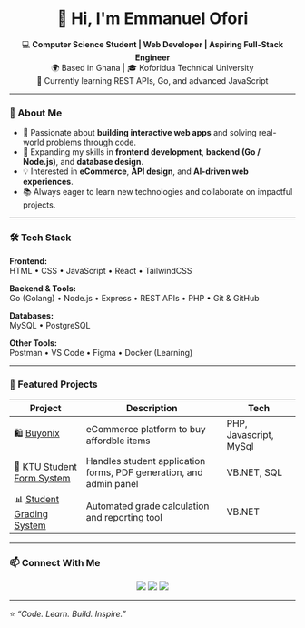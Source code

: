 <h1 align="center">👋 Hi, I'm Emmanuel Ofori</h1>

<p align="center">
  💻 <strong>Computer Science Student | Web Developer | Aspiring Full-Stack Engineer</strong>  
  <br>
  🌍 Based in Ghana | 🎓 Koforidua Technical University  
  <br>
  🚀 Currently learning REST APIs, Go, and advanced JavaScript  
</p>

---

### 🌟 About Me
- 🎯 Passionate about **building interactive web apps** and solving real-world problems through code.  
- 🧠 Expanding my skills in **frontend development**, **backend (Go / Node.js)**, and **database design**.  
- 💡 Interested in **eCommerce**, **API design**, and **AI-driven web experiences**.  
- 📚 Always eager to learn new technologies and collaborate on impactful projects.

---

### 🛠️ Tech Stack
**Frontend:**  
HTML • CSS • JavaScript • React • TailwindCSS  

**Backend & Tools:**  
Go (Golang) • Node.js • Express • REST APIs • PHP • Git & GitHub  

**Databases:**  
MySQL • PostgreSQL  

**Other Tools:**  
Postman • VS Code • Figma • Docker (Learning)

---

### 🚀 Featured Projects
| Project | Description | Tech |
|----------|--------------|------|
| 🛍️ [Buyonix](https://github.com/eko360k/BUYONIX) | eCommerce platform to buy affordble items | PHP, Javascript, MySql |
| 🧾 [KTU Student Form System](https://github.com/EmmanuelOfori/KTU-StudentApp) | Handles student application forms, PDF generation, and admin panel | VB.NET, SQL |
| 📊 [Student Grading System](https://github.com/EmmanuelOfori/KTU-GradingSystem) | Automated grade calculation and reporting tool | VB.NET |

---
<!--
### 📈 GitHub Stats
<p align="center">
  <img src="https://github-readme-stats.vercel.app/api?username=EmmanuelOfori&show_icons=true&theme=tokyonight" alt="GitHub Stats" height="165"/>
  <img src="https://github-readme-stats.vercel.app/api/top-langs/?username=EmmanuelOfori&layout=compact&theme=tokyonight" alt="Top Languages" height="165"/>
</p>

---
-->

### 📫 Connect With Me
<p align="center">
  <a href="https://eko360k.github.io/" target="_blank"><img src="https://img.shields.io/badge/🌐 Portfolio-blue?style=for-the-badge"></a>
  <a href="https://www.linkedin.com/in/emmanuel-ofori360" target="_blank"><img src="https://img.shields.io/badge/LinkedIn-%230077B5.svg?style=for-the-badge&logo=linkedin&logoColor=white"></a>
  <a href="mailto:emaofori360@gmail.com"><img src="https://img.shields.io/badge/Email-%23D14836.svg?style=for-the-badge&logo=gmail&logoColor=white"></a>
</p>

---

⭐️ _“Code. Learn. Build. Inspire.”_  
